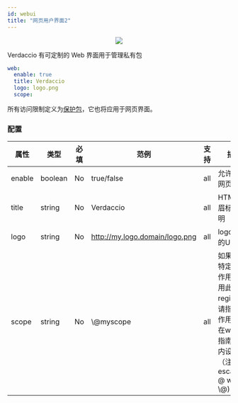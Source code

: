 ```yaml
---
id: webui
title: "网页用户界面2"
---
```



<p align="center"><img src="https://github.com/verdaccio/verdaccio/blob/master/assets/gif/verdaccio_big_30.gif?raw=true"></p>

Verdaccio 有可定制的 Web 界面用于管理私有包

```yaml
web:
  enable: true
  title: Verdaccio
  logo: logo.png
  scope:
```

所有访问限制定义为[保护包](protect-your-dependencies.md)，它也将应用于网页界面。

### 配置

| 属性     | 类型      | 必填 | 范例                             | 支持  | 描述                                                                    |
| ------ | ------- | -- | ------------------------------ | --- | --------------------------------------------------------------------- |
| enable | boolean | No | true/false                     | all | 允许显示网页界面                                                              |
| title  | string  | No | Verdaccio                      | all | HTML 页眉标题说明                                                           |
| logo   | string  | No | http://my.logo.domain/logo.png | all | logo 位于的URI                                                           |
| scope  | string  | No | \\@myscope                   | all | 如果要为特定模块作用域使用此registry，请指定该作用域，在webui指南页眉内设置它（注释：escape @ with \\@) |